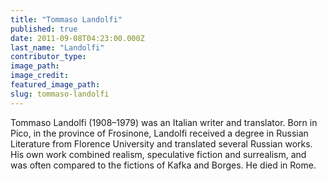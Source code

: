 ```yaml
---
title: "Tommaso Landolfi"
published: true
date: 2011-09-08T04:23:00.000Z
last_name: "Landolfi"
contributor_type:
image_path:
image_credit:
featured_image_path:
slug: tommaso-landolfi
---
```


Tommaso Landolfi (1908–1979) was an Italian writer and translator. Born in Pico, in the province of Frosinone, Landolfi received a degree in Russian Literature from Florence University and translated several Russian works. His own work combined realism, speculative fiction and surrealism, and was often compared to the fictions of Kafka and Borges. He died in Rome.

